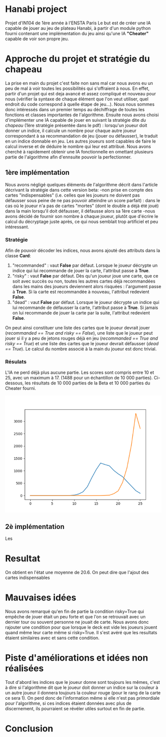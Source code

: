 # Hanabi project

Projet d'IN104 de 1ère année à l'ENSTA Paris
Le but est de créer une IA capable de jouer au jeu de plateau Hanabi, à partir d'un module python fourni contenant une implémentation du jeu ainsi qu'une IA **"Cheater"** capable de voir son propre jeu.

# Approche du projet et stratégie du chapeau

La prise en main du projet c'est faite non sans mal car nous avons eu un peu de mal à voir toutes les possibilités qui s'offraient à nous. En effet, partir d'un projet qui est deja avancé et assez compliqué et nouveau pour nous (vérifier la syntaxe de chaque élément que l'on veut utiliser, quel endroit du code correspond à quelle étape de jeu...). Nous nous sommes donc intéressés dans un premier temps au déchiffrage de toutes les fonctions et classes importantes de l'algorithme.
Ensuite nous avons choisi d'implémenter une IA capable de jouer en suivant la stratégie dite *du chapeau* (1ère stratégie présentée dans le pdf) : lorsqu'un joueur doit donner un indice, il calcule un nombre pour chaque autre joueur correspondant à sa recommandation de jeu (jouer ou défausser), le traduit en un indice donnable en jeu. Les autres joueurs sont capables de faire le calcul inverse et de déduire le nombre qui leur est attribué. 
Nous avons cherché à rapidement obtenir une IA fonctionnelle en omettant plusieurs partie de l'algorithme afin d'ennsuite pouvoir la perfectionner.

## 1ère implémentation 

Nous avons négligé quelques éléments de l'algorithme décrit dans l'article décrivant la stratégie dans cette version beta:
-non prise en compte des cartes "indispensables" (i.e. celles que les joueurs ne doivent pas défausser sous peine de ne pas pouvoir atteindre un score parfait) : dans le cas où le joueur n'a pas de cartes "mortes" (dont le double a déjà été joué) dans la main lorsqu'il doit défausser, il défausse alors sa 1ère carte
-nous avons décidé de fournir son nombre à chaque joueur, plutôt que d'écrire le calcul du décryptage juste après, ce qui nous semblait trop artificiel et peu intéressant.

### Stratégie

Afin de pouvoir décoder les indices, nous avons ajouté des attributs dans la classe **Card**:
1. "recommanded" : vaut **False** par défaut. Lorsque le joueur décrypte un indice qui lui recommande de jouer la carte, l'attribut passe à **True**.
2. "risky" : vaut **False** par défaut. Dès qu'un joueur joue une carte, que ce soit avec succès ou non, toutes les autres cartes déjà recommandées dans les mains des joueurs deviennent alors risquées : l'argument passe à **True**. Si la carte est recommandée à nouveau, l'attribut redevient **False**.
3. "dead" : vaut **False** par défaut. Lorsque le joueur décrypte un indice qui lui recommande de défausser la carte, l'attribut passe à **True**. Si jamais on lui recommande de jouer la carte par la suite, l'attribut redevient **False**.

On peut ainsi constituer une liste des cartes que le joueur devrait jouer (*recommanded == True and risky == False*), une liste que le joueur peut jouer si il y a peu de jetons rouges déjà en jeu (*recommanded == True and risky == True*) et une liste des cartes que le joueur devrait défausser (*dead == True*). Le calcul du nombre associé à la main du joueur est donc trivial.

### Résulats

L'IA ne perd déjà plus aucune partie. Les scores sont compris entre 10 et 25, avec un maximum à 17. (1488 pour un échantillon de 10 000 parties). Ci-dessous, les résultats de 10 000 parties de la Beta et 10 000 parties du Cheater fourni.

![Cheater IA vs Chapeau Beta IA](https://github.com/Dylou22/hanabi/blob/DevGermain/test/Histogramme_Beta_sans_indispensables_VS_Cheater.png)


## 2è implémentation

Les 

# Resultat
On obtient en l'état une moyenne de 20.6. On peut dire que l'ajout des cartes indispensables 

# Mauvaises idées
Nous avons remarqué qu'en fin de partie la condition risky=True qui empêche de jouer était un peu forte et que l'on se retrouvait avec un dernier tour ou souvent personne ne jouait de carte. Nous avons donc rajouter une condition pour que lorsque le deck est vide les joueurs jouent quand même leur carte même si risky=True. Il s'est avéré que les resultats étaient similaires avec et sans cette condition.

# Piste d'améliorations et idées non réalisées 
Tout d'abord les indices que le joueur donne sont toujours les mêmes, c'est à dire si l'algorithme dit que le joueur doit donner un indice sur la couleur à un autre joueur il donnera toujours la couleur rouge (pour le rang de la carte ce sera 1). On perd donc de l'information même si elle n'est pas primordiale pour l'algorithme, si ces indices étaient données avec plus de discernement, ils pourraient se révéler utiles surtout en fin de partie.

# Conclusion
